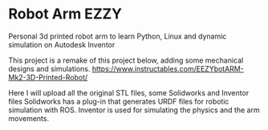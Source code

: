 # Robot Arm EZZY
 Personal 3d printed robot arm to learn Python, Linux and dynamic simulation on Autodesk Inventor

This project is a remake of this project below, adding some mechanical designs and simulations.
https://www.instructables.com/EEZYbotARM-Mk2-3D-Printed-Robot/

Here I will upload all the original STL files, some Solidworks and Inventor files
Solidworks has a plug-in that generates URDF files for robotic simulation with ROS.
Inventor is used for simulating the physics and the arm movements.



